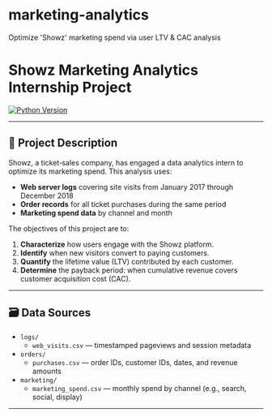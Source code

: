 # marketing-analytics
Optimize 'Showz' marketing spend via user LTV &amp; CAC analysis
# Showz Marketing Analytics Internship Project

[![Python Version](https://img.shields.io/badge/python-3.10-blue)](https://www.python.org/)  

---

## 📄 Project Description

Showz, a ticket‑sales company, has engaged a data analytics intern to optimize its marketing spend. This analysis uses:

- **Web server logs** covering site visits from January 2017 through December 2018  
- **Order records** for all ticket purchases during the same period  
- **Marketing spend data** by channel and month  

The objectives of this project are to:

1. **Characterize** how users engage with the Showz platform.  
2. **Identify** when new visitors convert to paying customers.  
3. **Quantify** the lifetime value (LTV) contributed by each customer.  
4. **Determine** the payback period: when cumulative revenue covers customer acquisition cost (CAC).

---

## 🗃️ Data Sources

- `logs/`  
  - `web_visits.csv` — timestamped pageviews and session metadata  
- `orders/`  
  - `purchases.csv` — order IDs, customer IDs, dates, and revenue amounts  
- `marketing/`  
  - `marketing_spend.csv` — monthly spend by channel (e.g., search, social, display)

---
